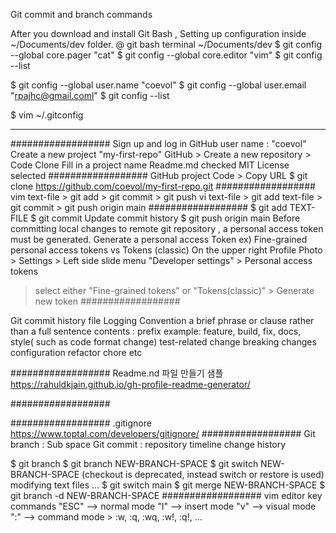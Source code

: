 Git commit and branch commands


After you download and install Git Bash ,
Setting up configuration inside ~/Documents/dev folder.
@ git bash terminal 
~/Documents/dev
$ git config --global core.pager "cat"
$ git config --global core.editor "vim"
$ git config --list

$ git config --global user.name "coevol"
$ git config --global user.email "rpajhc@gmail.coml"
$ git config --list

$ vim ~/.gitconfig

----------------------------

##################
Sign up and log in GitHub
user name : "coevol"
Create a new project "my-first-repo"
GitHub > Create a new repository > Code Clone
Fill in a project name
Readme.md checked
MIT License selected
##################
GitHub project Code > Copy URL
$ git clone https://github.com/coevol/my-first-repo.git
##################
vim text-file > git add > git commit > git push
vi text-file > git add text-file > git commit > git push origin main
##################
$ git add TEXT-FILE
$ git commit
Update commit history
$ git push origin main
Before committing local changes to remote git repository , a personal access token must be generated.
Generate a personal access Token
ex) Fine-grained personal access tokens vs Tokens (classic)
On the upper right Profile Photo > Settings > Left side slide menu "Developer settings" > Personal access tokens 
> select either "Fine-grained tokens" or "Tokens(classic)" > Generate new token
##################

Git commit history file
Logging Convention
a brief phrase or clause rather than a full sentence
contents :
prefix example: 
feature, 
build, 
fix, 
docs, 
style( such as code format change) 
test-related change
breaking changes
configuration
refactor
chore
etc

##################
Readme.nd 파일 만들기 샘플
https://rahuldkjain.github.io/gh-profile-readme-generator/

##################


##################
.gitignore 
https://www.toptal.com/developers/gitignore/
##################
Git branch : Sub space 
Git commit : repository timeline change history

$ git branch
$ git branch NEW-BRANCH-SPACE
$ git switch NEW-BRANCH-SPACE (checkout is deprecated, instead switch or restore is used)
modifying text files ...
$ git switch main
$ git merge NEW-BRANCH-SPACE
$ git branch -d NEW-BRANCH-SPACE
##################
vim editor key commands
"ESC" --> normal mode
        "I" --> insert mode
        "v" --> visual mode
        ":" --> command mode  >  :w, :q, :wq, :w!, :q!, ...


